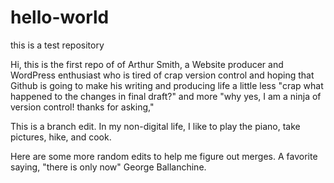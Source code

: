 # hello-world
this is a test repository


Hi, this is the first repo of of Arthur Smith, a Website producer and WordPress enthusiast who is tired of crap version control and hoping that Github is going to make his writing and producing life a little less "crap what happened to the changes in final draft?" and more "why yes, I am a ninja of version control! thanks for asking," 


This is a branch edit. In my non-digital life, I like to play the piano, take pictures, hike, and cook. 


Here are some more random edits to help me figure out merges. 
A favorite saying, "there is only now" George Ballanchine. 
